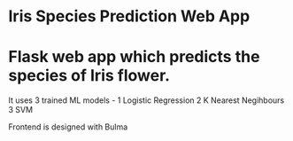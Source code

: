 # Iris Species Prediction Web App
# Flask web app which predicts the species of Iris flower.
It uses 3 trained ML models - 
1 Logistic Regression
2 K Nearest Negihbours
3 SVM

Frontend is designed with Bulma
